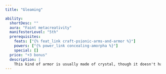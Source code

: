 ```yaml
---
title: "Gleaming"

ability:
  shortDesc: ""
  aura: "Faint metacreativity"
  manifesterLevel: "5th"
  prerequisites:
    feats: ["{% feat_link craft-psionic-arms-and-armor %}"]
    powers: ["{% power_link concealing-amorpha %}"]
    special: []
  price: "+3 bonus"
  description: |
    This kind of armor is usually made of crystal, though it doesn't have to be. Gleams and flashes from the armor give the wearer and his armor a "fuzzy" appearance, granting the wearer concealment.
---
```

